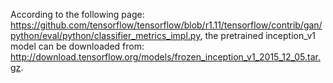 According to the following page: 
https://github.com/tensorflow/tensorflow/blob/r1.11/tensorflow/contrib/gan/python/eval/python/classifier_metrics_impl.py, the pretrained inception_v1 model can be downloaded from:
http://download.tensorflow.org/models/frozen_inception_v1_2015_12_05.tar.gz.

